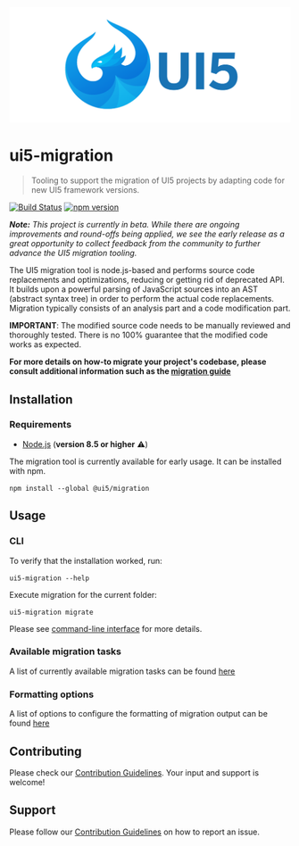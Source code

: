 ![UI5 logo](./docs/images/UI5_logo_wide.png)

# ui5-migration
> Tooling to support the migration of UI5 projects by adapting code for new UI5 framework versions.

[![Build Status](https://dev.azure.com/sap/opensource/_apis/build/status/SAP.ui5-migration?branchName=master)](https://dev.azure.com/sap/opensource/_build/latest?definitionId=41&branchName=master)
[![npm version](https://badge.fury.io/js/%40ui5%2Fmigration.svg)](https://www.npmjs.com/package/@ui5/migration)

_**Note:** This project is currently in beta. While there are ongoing improvements and round-offs being applied, we see the early release as a great opportunity to collect feedback from the community to further advance the UI5 migration tooling._

The UI5 migration tool is node.js-based and performs source code replacements and optimizations, reducing or getting rid of deprecated API. It builds upon a powerful parsing of JavaScript sources into an AST (abstract syntax tree) in order to perform the actual code replacements. Migration typically consists of an analysis part and a code modification part.

**IMPORTANT**: The modified source code needs to be manually reviewed and thoroughly tested. There is no 100% guarantee that the modified code works as expected.

**For more details on how-to migrate your project's codebase, please consult additional information such as the [migration guide](./docs/guide/migrationguide.md)**


## Installation

### Requirements
- [Node.js](https://nodejs.org/) (**version 8.5 or higher** ⚠️)

The migration tool is currently available for early usage. It can be installed with npm.
```cli
npm install --global @ui5/migration
```

## Usage
### CLI

To verify that the installation worked, run:
```cli
ui5-migration --help
```

Execute migration for the current folder:
```cli
ui5-migration migrate
```

Please see [command-line interface](./docs/guide/cli.md) for more details.


### Available migration tasks
A list of currently available migration tasks can be found [here](./docs/guide/tasks.md)

### Formatting options
A list of options to configure the formatting of migration output can be found [here](./docs/guide/print.md)

## Contributing
Please check our [Contribution Guidelines](https://github.com/SAP/ui5-migration/blob/master/CONTRIBUTING.md). Your input and support is welcome!

## Support
Please follow our [Contribution Guidelines](https://github.com/SAP/ui5-migration/blob/master/CONTRIBUTING.md#report-an-issue) on how to report an issue.
